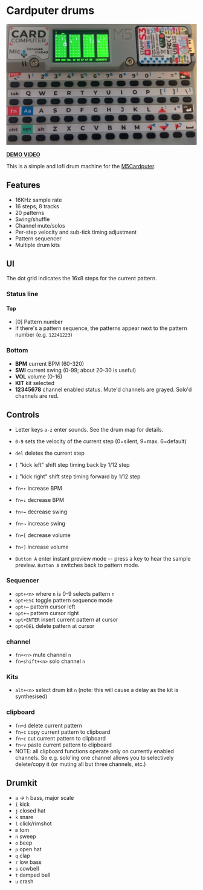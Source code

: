 # Cardputer drums
![cardputer_drums.png](cardputer_drums.png)

[**DEMO VIDEO**](https://www.youtube.com/watch?v=r_0vd7Hbe3E)

This is a simple and lofi drum machine for the [M5Cardputer](https://shop.m5stack.com/products/m5stack-cardputer-kit-w-m5stamps3?srsltid=AfmBOoqHMPXzj-fobFJN0uUYR1yChvbehNYaBXx4sJz9z3Eqjelnhx3n). 

## Features

* 16KHz sample rate
* 16 steps, 8 tracks
* 20 patterns
* Swing/shuffle
* Channel mute/solos
* Per-step velocity and sub-tick timing adjustment
* Pattern sequencer
* Multiple drum kits

## UI
The dot grid indicates the 16x8 steps for the current pattern. 

### Status line

#### Top
* [0] Pattern number
* If there's a pattern sequence, the patterns appear next to the pattern number (e.g. `12241223`)

### Bottom
* **BPM** current BPM (60-320)
* **SWI** current swing (0-99; about 20-30 is useful)
* **VOL** volume (0-16)
* **KIT** kit selected 
* **12345678** channel enabled status. Mute'd channels are grayed. Solo'd channels are red. 

## Controls

* Letter keys `a-z` enter sounds. See the drum map for details.
* `0-9` sets the velocity of the current step (0=silent, 9=max. 6=default)
* `del` deletes the current step
* `[` "kick left" shift step timing back by 1/12 step
* `]` "kick right" shift step timing forward by 1/12 step


* `fn+↑` increase BPM
* `fn+↓` decrease BPM

* `fn+←` decrease swing
* `fn+→` increase swing

* `fn+[` decrease volume
* `fn+]` increase volume


* `Button A` enter instant preview mode -- press a key to hear the sample preview. `Button A` switches back to pattern mode.

### Sequencer

* `opt+<n>` where `n` is 0-9 selects pattern `n`
* `opt+ESC` toggle pattern sequence mode
* `opt+←` pattern cursor left
* `opt+→` pattern cursor right
* `opt+ENTER` insert current pattern at cursor
* `opt+DEL` delete pattern at cursor

### channel
* `fn+<n>` mute channel `n`
* `fn+shift+<n>` solo channel `n`

### Kits
* `alt+<n>` select drum kit `n` (note: this will cause a delay as the kit is synthesised)


### clipboard
* `fn+d` delete current pattern
* `fn+c` copy current pattern to clipboard
* `fn+c` cut current pattern to clipboard
* `fn+v` paste current pattern to clipboard
* NOTE: all clipboard functions operate only on currently enabled channels. So e.g. solo'ing one channel allows you to selectively delete/copy it (or muting all but three channels, etc.)


## Drumkit

* `a` -> `h` bass, major scale
* `i` kick
* `j` closed hat
* `k` snare 
* `l` click/rimshot
* `m` tom
* `n` sweep
* `o` beep
* `p` open hat
* `q` clap
* `r` low bass
* `s` cowbell
* `t` damped bell
* `u` crash
